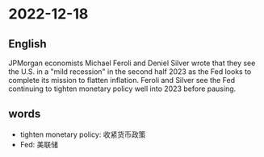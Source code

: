 # 2022-12-18

## English
JPMorgan economists Michael Feroli and
Deniel Silver wrote that they see the U.S.
in a "mild recession" in the second half
2023 as the Fed looks to complete its
mission to flatten inflation. Feroli and
Silver see the Fed continuing to tighten
monetary policy well into 2023 before pausing.

## words
* tighten monetary policy: 收紧货币政策
* Fed: 美联储
